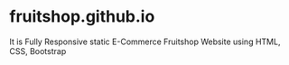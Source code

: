 # fruitshop.github.io
It is Fully Responsive static E-Commerce Fruitshop Website using HTML, CSS, Bootstrap

